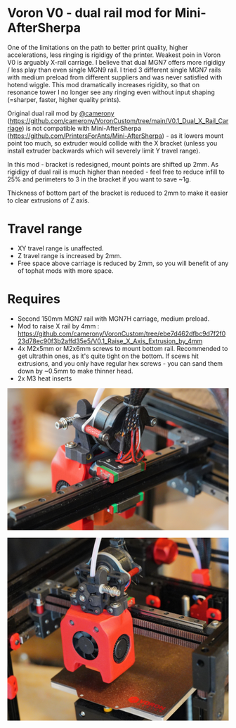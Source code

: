 # Voron V0 - dual rail mod for Mini-AfterSherpa
One of the limitations on the path to better print quality, higher accelerations, less ringing is rigidigy of the printer. Weakest poin in Voron V0 is arguably X-rail carriage. I believe that dual MGN7 offers more rigidigy / less play than even single MGN9 rail. I tried 3 different single MGN7 rails with medium preload from different suppliers and was never satisfied with hotend wiggle. This mod dramatically increases rigidity, so that on resonance tower I no longer see any ringing even without input shaping (=sharper, faster, higher quality prints). 

Original dual rail mod by [@camerony](https://github.com/camerony) (https://github.com/camerony/VoronCustom/tree/main/V0.1_Dual_X_Rail_Carriage) is not compatible with Mini-AfterSherpa (https://github.com/PrintersForAnts/Mini-AfterSherpa) - as it lowers mount point too much, so extruder would collide with the X bracket (unless you install extruder backwards which will severely limit Y travel range). 

In this mod - bracket is redesigned, mount points are shifted up 2mm.
As rigidigy of dual rail is much higher than needed - feel free to reduce infill to 25% and perimeters to 3 in the bracket if you want to save ~1g.

Thickness of bottom part of the bracket is reduced to 2mm to make it easier to clear extrusions of Z axis. 

# Travel range
* XY travel range is unaffected. 
* Z travel range is increased by 2mm. 
* Free space above carriage is reduced by 2mm, so you will benefit of any of tophat mods with more space. 

# Requires
* Second 150mm MGN7 rail with MGN7H carriage, medium preload. 
* Mod to raise X rail by 4mm : https://github.com/camerony/VoronCustom/tree/ebe7d462dfbc9d7f2f023d78ec90f3b2affd35e5/V0.1_Raise_X_Axis_Extrusion_by_4mm
* 4x M2x5mm or M2x6mm screws to mount bottom rail. Recommended to get ultrathin ones, as it's quite tight on the bottom. If scews hit extrusions, and you only have regular hex screws - you can sand them down by ~0.5mm to make thinner head.
* 2x M3 heat inserts

![Dual rail assembled](images/2r-1.jpg)

![Dual rail assembled](images/2r-2.jpg)
